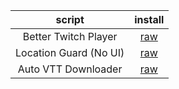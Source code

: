 










|         script         |                                      install                                       |
| :--------------------: | :--------------------------------------------------------------------------------: |
|  Better Twitch Player  | [raw](https://github.com/MrChuw/UserScripts/raw/main/better-twitch-player.user.js) |
| Location Guard (No UI) |    [raw](https://github.com/MrChuw/UserScripts/raw/main/location-guard.user.js)    |
|  Auto VTT Downloader   | [raw](https://github.com/MrChuw/UserScripts/raw/main/auto-vtt-downloader.user.js)  |


